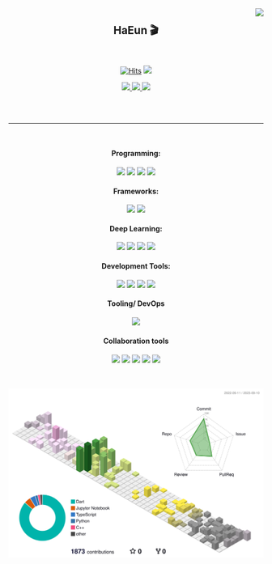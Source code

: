 <!-- <img align="right" src="https://github-readme-stats.vercel.app/api?username=YunHaaaa&theme=dracula&show_icons=true" />-->

 
<img align="right" src="https://github-readme-stats.vercel.app/api/top-langs/?username=YunHaaaa&exclude_repo=https://github.com/YunHaaaa&layout=compact&theme=dracula" />

<div align="center">


## HaEun 🎬

<br>

<a href="https://github.com/YunHaaaa">[![Hits](https://hits.seeyoufarm.com/api/count/incr/badge.svg?url=https%3A%2F%2Fgithub.com%2FYunHaaaa%2Fhit-counter&count_bg=%23000000&title_bg=%23000000&icon=github.svg&icon_color=%23E7E7E7&title=Github&edge_flat=false)](https://hits.seeyoufarm.com)</a>
[<img src="https://img.shields.io/badge/Hugging%20Face-Haaaaeun-FF9F00?style=flat-square&logo=hugging%20face&logoColor=white">](https://huggingface.co/Haaaaeun)


<a href="https://www.instagram.com/eyunha4.v/"><img src="https://img.shields.io/badge/Instagram-hotpink?style=flat-square&logo=instagram&logoColor=white&style=margin-right: 100px"/>
</a>
<a href="https://velog.io/@yun_haaaa">
  <img src="https://img.shields.io/badge/Velog-20c997?style=flat-square&logo=velog&logoColor=white&style=margin-right: 100px">
</a>
<a href="mailto:qlxqlrt2012@gmail.com">
  <img src="https://img.shields.io/badge/Gmail-EA4335?style=flat-square&logo=Gmail&logoColor=white&style=margin-right: 100px">
</a>

</div><br><br>

---

<div align="center"><br>
  
  <!-- Programming -->
  #### Programming:
  <img src="https://img.shields.io/badge/C-00599C?style=flat-square&logo=c%2B%2B&logoColor=white&style=margin-right: 100px">
  <img src="https://img.shields.io/badge/C%2B%2B-00599C?style=flat-square&logo=c%2B%2B&logoColor=white&style=margin-right: 100px">
  <img src="https://img.shields.io/badge/Dart-0175C2?style=flat-square&logo=dart&logoColor=white&style=margin-right: 100px">
  <img src="https://img.shields.io/badge/Python-3776AB?style=flat-square&logo=python&logoColor=white&style=margin-right: 100px">

  <!-- Frameworks -->
  #### Frameworks:
  <img src="https://img.shields.io/badge/React-61DAFB?style=flat-square&logo=react&logoColor=white&style=margin-right: 100px">
  <img src="https://img.shields.io/badge/Flutter-02569B?style=flat-square&logo=flutter&logoColor=white&style=margin-right: 100px">

  <!-- Deep Learning -->
  #### Deep Learning:
  <img src="https://img.shields.io/badge/OpenCV-5C3EE8?style=flat-square&logo=opencv&logoColor=white&style=margin-right: 100px">
  <img src="https://img.shields.io/badge/TensorFlow-FF6F00?style=flat-square&logo=tensorflow&logoColor=white&style=margin-right: 100px">
  <img src="https://img.shields.io/badge/PyTorch-EE4C2C?style=flat-square&logo=pytorch&logoColor=white&style=margin-right: 100px">
  <img src="https://img.shields.io/badge/Hugging%20Face-FF9F00?style=flat-square&logo=hugging%20face&logoColor=white&style=margin-right: 100px">



  <!-- Development Tools -->
  #### Development Tools:
  <img src="https://img.shields.io/badge/MS%20Visual%20Studio-5C2D91?style=flat-square&logo=visual%20studio&logoColor=white&style=margin-right: 100px">
  <img src="https://img.shields.io/badge/PyCharm-000000?style=flat-square&logo=pycharm&logoColor=white&style=margin-right: 100px">
  <img src="https://img.shields.io/badge/VSCode-007ACC?style=flat-square&logo=visual%20studio%20code&logoColor=white&style=margin-right: 100px">
  <img src="https://img.shields.io/badge/Android%20Studio-3DDC84?style=flat-square&logo=android%20studio&logoColor=white&style=margin-right: 100px">


  <!-- Tooling/ DevOps -->
  #### Tooling/ DevOps
  <img src="https://img.shields.io/badge/Github%20Actions-2088FF?style=flat-square&logo=github%20actions&logoColor=white&style=margin-right: 100px">

  <!-- Collaboration tools -->
  #### Collaboration tools
  <img src="https://img.shields.io/badge/Slack-4A154B?style=flat-square&logo=slack&logoColor=white&style=margin-right: 100px">
  <img src="https://img.shields.io/badge/Notion-000000?style=flat-square&logo=notion&logoColor=white&style=margin-right: 100px">
  <img src="https://img.shields.io/badge/Git%20%26%20GitHub-181717?style=flat-square&logo=git&logoColor=white&style=margin-right: 100px">
  <img src="https://img.shields.io/badge/Jira%20%26%20Confluence-0052CC?style=flat-square&logo=jira&logoColor=white&style=margin-right: 100px">
  <img src="https://img.shields.io/badge/Figma-F24E1E?style=flat-square&logo=figma&logoColor=white&style=margin-right: 100px">

</div>
</div><br><br>



![](./profile-3d-contrib/profile-south-season-animate.svg)
